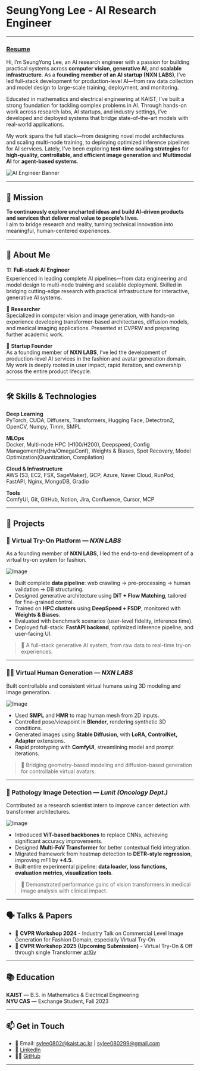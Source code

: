 # SeungYong Lee - AI Research Engineer

---

### [Resume](https://drive.google.com/file/d/1fdgsm_EjQhm5kIEB5nb8YJDus7YK3yC_/view?usp=sharing)

Hi, I’m SeungYong Lee, an AI research engineer with a passion for building practical systems across **computer vision**, **generative AI**, and **scalable infrastructure**. As a **founding member of an AI startup (NXN LABS)**, I’ve led full-stack development for production-level AI—from raw data collection and model design to large-scale training, deployment, and monitoring.

Educated in mathematics and electrical engineering at KAIST, I’ve built a strong foundation for tackling complex problems in AI. Through hands-on work across research labs, AI startups, and industry settings, I’ve developed and deployed systems that bridge state-of-the-art models with real-world applications.

My work spans the full stack—from designing novel model architectures and scaling multi-node training, to deploying optimized inference pipelines for AI services. Lately, I’ve been exploring **test-time scaling strategies** for **high-quality, controllable, and efficient image generation** and **Multimodal AI** for **agent-based systems**.


![AI Engineer Banner](https://github.com/user-attachments/assets/5a28da1e-d439-4cdc-b72a-352ed8174e0d)

---

## 🚀 Mission

**To continuously explore uncharted ideas and build AI-driven products and services that deliver real value to people’s lives.**  
I aim to bridge research and reality, turning technical innovation into meaningful, human-centered experiences.

---

## 🧠 About Me

🏗️ **Full-stack AI Engineer**  
Experienced in leading complete AI pipelines—from data engineering and model design to multi-node training and scalable deployment. Skilled in bridging cutting-edge research with practical infrastructure for interactive, generative AI systems.

🔬 **Researcher**  
Specialized in computer vision and image generation, with hands-on experience developing transformer-based architectures, diffusion models, and medical imaging applications. Presented at CVPRW and preparing further academic work.

🚀 **Startup Founder**  
As a founding member of **NXN LABS**, I’ve led the development of production-level AI services in the fashion and avatar generation domain. My work is deeply rooted in user impact, rapid iteration, and ownership across the entire product lifecycle.

---

## 🛠️ Skills & Technologies

**Deep Learning**  
PyTorch, CUDA, Diffusers, Transformers, Hugging Face, Detectron2, OpenCV, Numpy, Timm, SMPL

**MLOps**  
Docker, Multi-node HPC (H100/H200), Deepspeed, Config Management(Hydra/OmegaConf), Weights & Biases, Spot Recovery, Model Optimization(Quantization, Compilation)

**Cloud & Infrastructure**  
AWS (S3, EC2, FSX, SageMaker), GCP, Azure, Naver Cloud, RunPod, FastAPI, Nginx, MongoDB, Gradio

**Tools**  
ComfyUI, Git, GitHub, Notion, Jira, Confluence, Cursor, MCP

---

## 🌟 Projects

### 👕 Virtual Try-On Platform — *NXN LABS*
As a founding member of **NXN LABS**, I led the end-to-end development of a virtual try-on system for fashion.

![Image](https://github.com/user-attachments/assets/8c3d31a0-f141-4c46-bf92-daaac834d7cb)

- Built complete **data pipeline**: web crawling → pre-processing → human validation → DB structuring.
- Designed generative architecture using **DiT + Flow Matching**, tailored for fine-grained control.
- Trained on **HPC clusters** using **DeepSpeed + FSDP**, monitored with **Weights & Biases**.
- Evaluated with benchmark scenarios (user-level fidelity, inference time).
- Deployed full-stack: **FastAPI backend**, optimized inference pipeline, and user-facing UI.

> 📌 A full-stack generative AI system, from raw data to real-time try-on experiences.

---

### 🧑‍🎨 Virtual Human Generation — *NXN LABS*
Built controllable and consistent virtual humans using 3D modeling and image generation.

![Image](https://github.com/user-attachments/assets/59f7798b-840e-4ad1-af46-e68f84451cb8)

- Used **SMPL** and **HMR** to map human mesh from 2D inputs.
- Controlled pose/viewpoint in **Blender**, rendering synthetic 3D conditions.
- Generated images using **Stable Diffusion**, with **LoRA, ControlNet, Adapter** extensions.
- Rapid prototyping with **ComfyUI**, streamlining model and prompt iterations.

> 🎯 Bridging geometry-based modeling and diffusion-based generation for controllable virtual avatars.

---

### 🧬 Pathology Image Detection — *Lunit (Oncology Dept.)*
Contributed as a research scientist intern to improve cancer detection with transformer architectures.

![Image](https://github.com/user-attachments/assets/273ec7f8-983f-4687-8fd1-95daba02a3c4)

- Introduced **ViT-based backbones** to replace CNNs, achieving significant accuracy improvements.
- Designed **Multi-FoV Transformer** for better contextual field integration.
- Migrated framework from heatmap detection to **DETR-style regression**, improving mF1 by **+4.5**.
- Built entire experimental pipeline: **data loader, loss functions, evaluation metrics, visualization tools**.

> 🧪 Demonstrated performance gains of vision transformers in medical image analysis with clinical impact.

---



## 🗣️ Talks & Papers

- 🎤 **CVPR Workshop 2024** - Industry Talk on Commercial Level Image Generation for Fashion Domain, especially Virtual Try-On
- 📄 **CVPR Workshop 2025 (Upcoming Submission)** - Virtual Try-On & Off through single Transformer [arXiv](blank)

---

## 📚 Education

**KAIST** — B.S. in Mathematics & Electrical Engineering  
**NYU CAS** — Exchange Student, Fall 2023

---

## 📫 Get in Touch

- 📧 Email: sylee0802@kaist.ac.kr | sylee080299@gmail.com  
- 🔗 [LinkedIn](https://www.linkedin.com/in/ryanl22)  
- 🧑‍💻 [GitHub](https://github.com/ryan-seungyong-lee)

---

